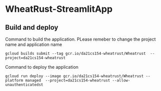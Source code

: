 # WheatRust-StreamlitApp

## Build and deploy

Command to build the application. PLease remeber to change the project name and application name
```
gcloud builds submit --tag gcr.io/da21cs154-wheatrust/Wheatrust  --project=da21cs154-wheatrust
```

Command to deploy the application
```
gcloud run deploy --image gcr.io/da21cs154-wheatrust/Wheatrust --platform managed  --project=da21cs154-wheatrust --allow-unauthenticatedst
```